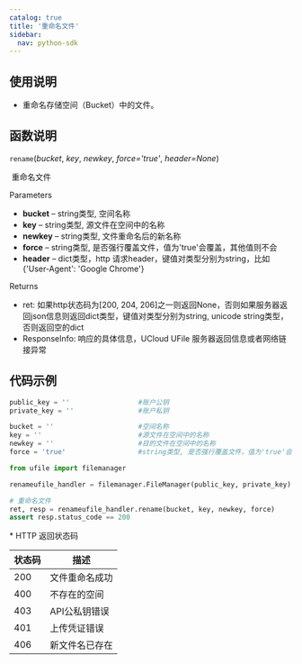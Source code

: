 ```yaml
---
catalog: true  
title: '重命名文件'
sidebar:
  nav: python-sdk
---
```



## 使用说明

* 重命名存储空间（Bucket）中的文件。

## 函数说明

`rename`(*bucket*, *key*, *newkey*, *force='true'*, *header=None*)

​				重命名文件

Parameters

- **bucket** – string类型, 空间名称
- **key** – string类型, 源文件在空间中的名称
- **newkey** – string类型, 文件重命名后的新名称
- **force** – string类型, 是否强行覆盖文件，值为'true'会覆盖，其他值则不会
- **header** – dict类型，http 请求header，键值对类型分别为string，比如{'User-Agent': 'Google Chrome'}

Returns

* ret: 如果http状态码为[200, 204, 206]之一则返回None，否则如果服务器返回json信息则返回dict类型，键值对类型分别为string, unicode string类型，否则返回空的dict
* ResponseInfo: 响应的具体信息，UCloud UFile 服务器返回信息或者网络链接异常

## 代码示例

<div class="copyable" markdown="1">

```python
public_key = ''                 #账户公钥
private_key = ''                #账户私钥

bucket = ''                     #空间名称
key = ''                        #源文件在空间中的名称
newkey = ''                     #目的文件在空间中的名称
force = 'true'                  #string类型, 是否强行覆盖文件，值为'true'会覆盖，其他值则不会,默认值为'true'

from ufile import filemanager

renameufile_handler = filemanager.FileManager(public_key, private_key)

# 重命名文件
ret, resp = renameufile_handler.rename(bucket, key, newkey, force)
assert resp.status_code == 200
```
</div>
* HTTP 返回状态码

| 状态码 | 描述           |
| ------ | -------------- |
| 200    | 文件重命名成功 |
| 400    | 不存在的空间   |
| 403    | API公私钥错误  |
| 401    | 上传凭证错误   |
| 406    | 新文件名已存在 |
